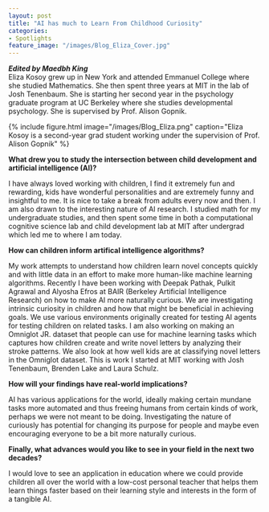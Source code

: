 ```yaml
---
layout: post
title: "AI has much to Learn From Childhood Curiosity"
categories: 
- Spotlights
feature_image: "/images/Blog_Eliza_Cover.jpg"
---
```

***Edited by Maedbh King***<br/>
Eliza Kosoy grew up in New York and attended Emmanuel College where she studied Mathematics. She then spent three years at MIT in the lab of Josh Tenenbaum. She is starting her second year in the psychology graduate program at UC Berkeley where she studies developmental psychology. She is supervised by Prof. Alison Gopnik.

{% include figure.html image="/images/Blog_Eliza.png" caption="Eliza Kosoy is a second-year grad student working under the supervision of Prof. Alison Gopnik" %}

**What drew you to study the intersection between child development and artificial intelligence (AI)?**

I have always loved working with children, I find it extremely fun and rewarding, kids have wonderful personalities and are extremely funny and insightful to me. It is nice to take a break from adults every now and then. I am also drawn to the interesting nature of AI research. I studied math for my undergraduate studies, and then spent some time in both a computational cognitive science lab and child development lab at MIT after undergrad which led me to where I am today. 

**How can children inform artifical intelligence algorithms?**

My work attempts to understand how children learn novel concepts quickly and with little data in an effort to make more human-like machine learning algorithms. Recently I have been working with Deepak Pathak, Pulkit Agrawal and Alyosha Efros at BAIR (Berkeley Artificial Intelligence Research) on how to make AI more naturally curious. We are investigating intrinsic curiosity in children and how that might be beneficial in achieving goals. We use various environments originally created for testing AI agents for testing children on related tasks. I am also working on making an Omniglot JR. dataset that people can use for machine learning tasks which captures how children create and write novel letters by analyzing their stroke patterns. We also look at how well kids are at classifying novel letters in the Omniglot dataset. This is work I started at MIT working with Josh Tenenbaum, Brenden Lake and Laura Schulz. 

**How will your findings have real-world implications?**

AI has various applications for the world, ideally making certain mundane tasks more automated and thus freeing humans from certain kinds of work, perhaps we were not meant to be doing. Investigating the nature of curiously has potential for changing its purpose for people and maybe even encouraging everyone to be a bit more naturally curious. 

**Finally, what advances would you like to see in your field in the next two decades?**

I would love to see an application in education where we could provide children all over the world with a low-cost personal teacher that helps them learn things faster based on their learning style and interests in the form of a tangible AI.

